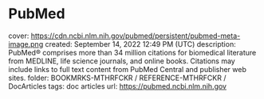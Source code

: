 # PubMed

cover: https://cdn.ncbi.nlm.nih.gov/pubmed/persistent/pubmed-meta-image.png
created: September 14, 2022 12:49 PM (UTC)
description: PubMed® comprises more than 34 million citations for biomedical literature from MEDLINE, life science journals, and online books. Citations may include links to full text content from PubMed Central and publisher web sites.
folder: BOOKMRKS-MTHRFCKR / REFERENCE-MTHRFCKR / DocArticles
tags: doc articles
url: https://pubmed.ncbi.nlm.nih.gov